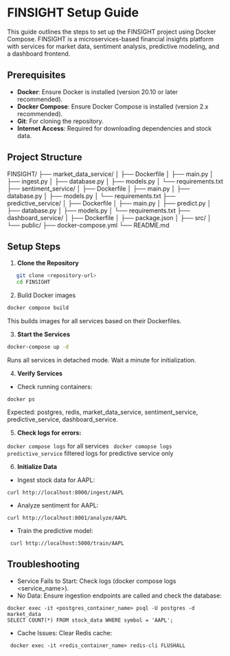 # FINSIGHT Setup Guide

This guide outlines the steps to set up the FINSIGHT project using Docker Compose. FINSIGHT is a microservices-based financial insights platform with services for market data, sentiment analysis, predictive modeling, and a dashboard frontend.

## Prerequisites

- **Docker**: Ensure Docker is installed (version 20.10 or later recommended).
- **Docker Compose**: Ensure Docker Compose is installed (version 2.x recommended).
- **Git**: For cloning the repository.
- **Internet Access**: Required for downloading dependencies and stock data.

## Project Structure
FINSIGHT/
├── market_data_service/
│   ├── Dockerfile
│   ├── main.py
│   ├── ingest.py
│   ├── database.py
│   ├── models.py
│   └── requirements.txt
├── sentiment_service/
│   ├── Dockerfile
│   ├── main.py
│   ├── database.py
│   ├── models.py
│   └── requirements.txt
├── predictive_service/
│   ├── Dockerfile
│   ├── main.py
│   ├── predict.py
│   ├── database.py
│   ├── models.py
│   └── requirements.txt
├── dashboard_service/
│   ├── Dockerfile
│   ├── package.json
│   ├── src/
│   └── public/
├── docker-compose.yml
└── README.md



## Setup Steps

1. **Clone the Repository**
```bash
   git clone <repository-url>
   cd FINSIGHT
```
2. Build Docker images
```bash
docker compose build
```
This builds images for all services based on their Dockerfiles.

3. **Start the Services**
```bash
docker-compose up -d
``` 

Runs all services in detached mode. Wait a minute for initialization.

4. **Verify Services**

- Check running containers:

``` docker ps ```

Expected: postgres, redis, market_data_service, sentiment_service, predictive_service, dashboard_service.

5. **Check logs for errors:**

``` docker compose logs ``` for all services
``` docker comopse logs predictive_service``` filtered logs for predictive service only

6. **Initialize Data**
- Ingest stock data for AAPL:

``` curl http://localhost:8000/ingest/AAPL ```
- Analyze sentiment for AAPL:

``` curl http://localhost:8001/analyze/AAPL ```

- Train the predictive model:

``` curl http://localhost:5000/train/AAPL``` 

## Troubleshooting
- Service Fails to Start: Check logs (docker compose logs <service_name>).
- No Data: Ensure ingestion endpoints are called and check the database:
```
docker exec -it <postgres_container_name> psql -U postgres -d market_data
SELECT COUNT(*) FROM stock_data WHERE symbol = 'AAPL';
```

- Cache Issues: Clear Redis cache:

``` docker exec -it <redis_container_name> redis-cli FLUSHALL``` 